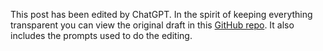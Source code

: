 This post has been edited by ChatGPT. In the spirit of keeping everything transparent you can view the original draft in this [GitHub repo](https://github.com/jivxjp/substack). It also includes the prompts used to do the editing.

